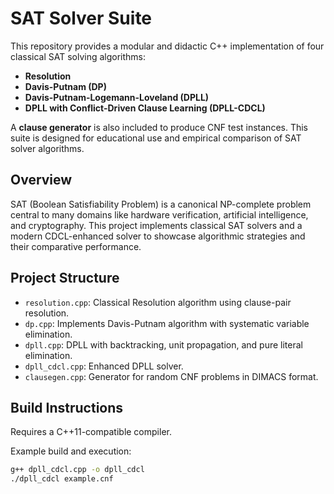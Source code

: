 # SAT Solver Suite

This repository provides a modular and didactic C++ implementation of four classical SAT solving algorithms:

- **Resolution**
- **Davis-Putnam (DP)**
- **Davis-Putnam-Logemann-Loveland (DPLL)**
- **DPLL with Conflict-Driven Clause Learning (DPLL-CDCL)**

A **clause generator** is also included to produce CNF test instances. This suite is designed for educational use and empirical comparison of SAT solver algorithms.

## Overview

SAT (Boolean Satisfiability Problem) is a canonical NP-complete problem central to many domains like hardware verification, artificial intelligence, and cryptography. This project implements classical SAT solvers and a modern CDCL-enhanced solver to showcase algorithmic strategies and their comparative performance.

## Project Structure

- `resolution.cpp`: Classical Resolution algorithm using clause-pair resolution.
- `dp.cpp`: Implements Davis-Putnam algorithm with systematic variable elimination.
- `dpll.cpp`: DPLL with backtracking, unit propagation, and pure literal elimination.
- `dpll_cdcl.cpp`: Enhanced DPLL solver.
- `clausegen.cpp`: Generator for random CNF problems in DIMACS format.

## Build Instructions

Requires a C++11-compatible compiler.

Example build and execution:
```bash
g++ dpll_cdcl.cpp -o dpll_cdcl
./dpll_cdcl example.cnf

